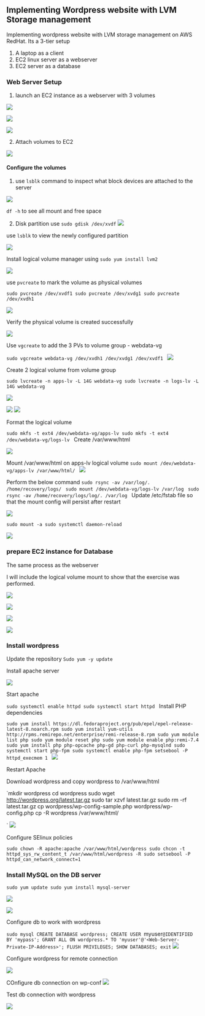 ## Implementing Wordpress website with LVM Storage management

Implementing wordpress website with LVM storage management on AWS RedHat.  Its a 3-tier setup

1. A laptop as a client
2. EC2 linux server as a webserver
3. EC2 server as a database

### Web Server Setup

1. launch an EC2 instance as a webserver with 3 volumes 

![](img/01.redhat%20instance.png)

![](img/02.login.png)

![](img/03.EBS.png)

2. Attach volumes to EC2

![](img/04.AttachVolume.png)

#### Configure the volumes

1. use `lsblk` command to inspect what block devices are attached to the server

![](img/06.lsblk.png)

`df -h` to see all mount and free space

2. Disk partition
use `sudo gdisk /dev/xvdf`
![](img/07.diskpartition.png)

use `lsblk` to view the newly configured partition

![](img/07a.diskpartition-gdisk.png)

Install logical volume manager  using `sudo yum install lvm2` 


![](img/08.insall-lvm2.png)

use `pvcreate` to mark the volume as physical volumes

`sudo pvcreate /dev/xvdf1
sudo pvcreate /dev/xvdg1
sudo pvcreate /dev/xvdh1
`

![](img/09.pvcreate.png)

Verify the physical volume is created successfully

![](img/10.pvs.png)

Use `vgcreate` to add the 3 PVs to volume group  - webdata-vg

`sudo vgcreate webdata-vg /dev/xvdh1 /dev/xvdg1 /dev/xvdf1
`
![](img/11.vgcreate.png)

Create 2 logical volume from volume group

`sudo lvcreate -n apps-lv -L 14G webdata-vg
sudo lvcreate -n logs-lv -L 14G webdata-vg`

![](img/12.sudo_vgs.png)

![](img/14.vgdisplay.png)
![](img/14.vgdisplay2.png)

Format the logical volume

`sudo mkfs -t ext4 /dev/webdata-vg/apps-lv
sudo mkfs -t ext4 /dev/webdata-vg/logs-lv
`
Create /var/www/html

![](img/15.ext4.png)

Mount /var/www/html on apps-lv logical volume
`sudo mount /dev/webdata-vg/apps-lv /var/www/html/
`
![](img/16.mkdir_mount_rsync.png)

Perform the below command
`sudo rsync -av /var/log/. /home/recovery/logs/
`
`sudo mount /dev/webdata-vg/logs-lv /var/log
`
`sudo rsync -av /home/recovery/logs/log/. /var/log
`
Update /etc/fstab file so that the mount config will persist after restart


![](img/17.blkid.png)

`sudo mount -a
sudo systemctl daemon-reload
`

![](img/19.reload-daemon.png)

### prepare EC2 instance for Database

The same process as the webserver

I will include the logical volume mount to show that the exercise was performed.


![](img/26.viewpartition.png)

![](img/28.volumeGroup.png)

![](img/29.lvs.png)

![](img/31.mkdir_mount.png)

### Install wordpress

Update the repository
`Sudo yum -y update`

Install apache server

![](img/36.httpd.png)

Start apache

`sudo systemctl enable httpd
sudo systemctl start httpd
`
Install PHP dependencies

`sudo yum install https://dl.fedoraproject.org/pub/epel/epel-release-latest-8.noarch.rpm
sudo yum install yum-utils http://rpms.remirepo.net/enterprise/remi-release-8.rpm
sudo yum module list php
sudo yum module reset php
sudo yum module enable php:remi-7.4
sudo yum install php php-opcache php-gd php-curl php-mysqlnd
sudo systemctl start php-fpm
sudo systemctl enable php-fpm
setsebool -P httpd_execmem 1
`
![](img/37.phpDepenencies.png)

Restart Apache

Download wordpress and copy wordpress to /var/www/html

`mkdir wordpress
cd   wordpress
sudo wget http://wordpress.org/latest.tar.gz
sudo tar xzvf latest.tar.gz
sudo rm -rf latest.tar.gz
cp wordpress/wp-config-sample.php wordpress/wp-config.php
cp -R wordpress /var/www/html/

`
![](img/38.wordpress.png)

Configure SElinux policies

` sudo chown -R apache:apache /var/www/html/wordpress
 sudo chcon -t httpd_sys_rw_content_t /var/www/html/wordpress -R
 sudo setsebool -P httpd_can_network_connect=1
`

### Install MySQL on the DB server

`sudo yum update
sudo yum install mysql-server
`

![](img/40.updatedbserver.png)

![](img/42.db2.png)

Configure db to work with wordpress

`sudo mysql
CREATE DATABASE wordpress;
CREATE USER `myuser`@`<Web-Server-Private-IP-Address>` IDENTIFIED BY 'mypass';
GRANT ALL ON wordpress.* TO 'myuser'@'<Web-Server-Private-IP-Address>';
FLUSH PRIVILEGES;
SHOW DATABASES;
exit
`
![](img/42.db2.png)

Configure wordpress for remote connection

![](img/43.remoteLoginSql.png)

COnfigure db connection on wp-conf
![](img/wp-config.png)

Test db connection with wordpress

![](img/final.png)




